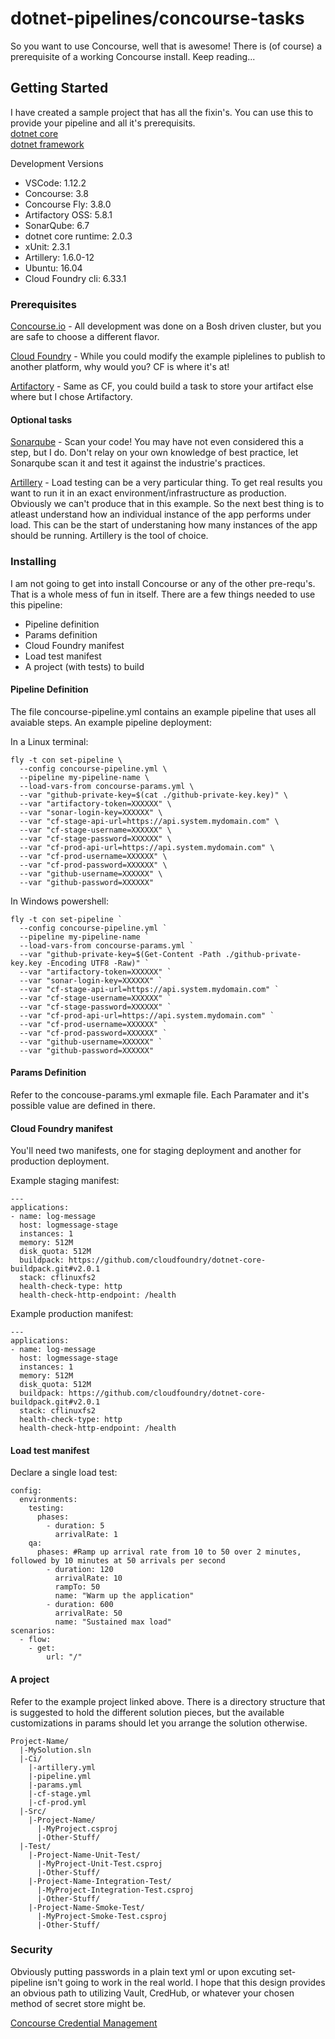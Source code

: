 # dotnet-pipelines/concourse-tasks

So you want to use Concourse, well that is awesome! There is (of course) a prerequisite of a working Concourse install. Keep reading...

## Getting Started

I have created a sample project that has all the fixin's. You can use this to provide your pipeline and all it's prerequisits.  
[dotnet core](https://github.com/ddieruf/log-message-core20)  
[dotnet framework](https://github.com/ddieruf/log-message-framework45)

Development Versions  
- VSCode: 1.12.2  
- Concourse: 3.8  
- Concourse Fly: 3.8.0  
- Artifactory OSS: 5.8.1  
- SonarQube: 6.7  
- dotnet core runtime: 2.0.3  
- xUnit: 2.3.1  
- Artillery: 1.6.0-12  
- Ubuntu: 16.04  
- Cloud Foundry cli: 6.33.1

### Prerequisites

[Concourse.io](http://concourse.ci/) - All development was done on a Bosh driven cluster, but you are safe to choose a different flavor.  

[Cloud Foundry](https://www.cloudfoundry.org/) - While you could modify the example piplelines to publish to another platform, why would you? CF is where it's at!  

[Artifactory](https://jfrog.com/artifactory/) - Same as CF, you could build a task to store your artifact else where but I chose Artifactory.

#### Optional tasks
[Sonarqube](https://www.sonarqube.org/) - Scan your code! You may have not even considered this a step, but I do. Don't relay on your own knowledge of best practice, let Sonarqube scan it and test it against the industrie's practices.  

[Artillery](https://artillery.io/) - Load testing can be a very particular thing. To get real results you want to run it in an exact environment/infrastructure as production. Obviously we can't produce that in this example. So the next best thing is to atleast understand how an individual instance of the app performs under load. This can be the start of understaning how many instances of the app should be running. Artillery is the tool of choice.

### Installing

I am not going to get into install Concourse or any of the other pre-requ's. That is a whole mess of fun in itself. There are a few things needed to use this pipeline:
- Pipeline definition
- Params definition
- Cloud Foundry manifest
- Load test manifest
- A project (with tests) to build

#### Pipeline Definition

The file concourse-pipeline.yml contains an example pipeline that uses all avaiable steps. An example pipeline deployment:

In a Linux terminal:
```
fly -t con set-pipeline \
  --config concourse-pipeline.yml \
  --pipeline my-pipeline-name \
  --load-vars-from concourse-params.yml \
  --var "github-private-key=$(cat ./github-private-key.key)" \
  --var "artifactory-token=XXXXXX" \
  --var "sonar-login-key=XXXXXX" \
  --var "cf-stage-api-url=https://api.system.mydomain.com" \
  --var "cf-stage-username=XXXXXX" \
  --var "cf-stage-password=XXXXXX" \
  --var "cf-prod-api-url=https://api.system.mydomain.com" \
  --var "cf-prod-username=XXXXXX" \
  --var "cf-prod-password=XXXXXX" \
  --var "github-username=XXXXXX" \
  --var "github-password=XXXXXX"
```

In Windows powershell:
```
fly -t con set-pipeline `
  --config concourse-pipeline.yml `
  --pipeline my-pipeline-name `
  --load-vars-from concourse-params.yml `
  --var "github-private-key=$(Get-Content -Path ./github-private-key.key -Encoding UTF8 -Raw)" `
  --var "artifactory-token=XXXXXX" `
  --var "sonar-login-key=XXXXXX" `
  --var "cf-stage-api-url=https://api.system.mydomain.com" `
  --var "cf-stage-username=XXXXXX" `
  --var "cf-stage-password=XXXXXX" `
  --var "cf-prod-api-url=https://api.system.mydomain.com" `
  --var "cf-prod-username=XXXXXX" `
  --var "cf-prod-password=XXXXXX" `
  --var "github-username=XXXXXX" `
  --var "github-password=XXXXXX"
```

#### Params Definition

Refer to the concouse-params.yml exmaple file. Each Paramater and it's possible value are defined in there.

#### Cloud Foundry manifest

You'll need two manifests, one for staging deployment and another for production deployment.

Example staging manifest:
```
---
applications:
- name: log-message
  host: logmessage-stage
  instances: 1
  memory: 512M
  disk_quota: 512M
  buildpack: https://github.com/cloudfoundry/dotnet-core-buildpack.git#v2.0.1
  stack: cflinuxfs2
  health-check-type: http
  health-check-http-endpoint: /health
```

Example production manifest:
```
---
applications:
- name: log-message
  host: logmessage-stage
  instances: 1
  memory: 512M
  disk_quota: 512M
  buildpack: https://github.com/cloudfoundry/dotnet-core-buildpack.git#v2.0.1
  stack: cflinuxfs2
  health-check-type: http
  health-check-http-endpoint: /health
```

#### Load test manifest

Declare a single load test:

```
config:
  environments:
    testing:
      phases:
        - duration: 5
          arrivalRate: 1
    qa:
      phases: #Ramp up arrival rate from 10 to 50 over 2 minutes, followed by 10 minutes at 50 arrivals per second
        - duration: 120
          arrivalRate: 10
          rampTo: 50
          name: "Warm up the application"
        - duration: 600
          arrivalRate: 50
          name: "Sustained max load"
scenarios:
  - flow:
    - get:
        url: "/"
```

#### A project

Refer to the example project linked above. There is a directory structure that is suggested to hold the different solution pieces, but the available customizations in params should let you arrange the solution otherwise.
```
Project-Name/  
  |-MySolution.sln  
  |-Ci/  
    |-artillery.yml  
    |-pipeline.yml  
    |-params.yml  
    |-cf-stage.yml  
    |-cf-prod.yml  
  |-Src/  
    |-Project-Name/  
      |-MyProject.csproj  
      |-Other-Stuff/  
  |-Test/  
    |-Project-Name-Unit-Test/  
      |-MyProject-Unit-Test.csproj  
      |-Other-Stuff/  
    |-Project-Name-Integration-Test/  
      |-MyProject-Integration-Test.csproj  
      |-Other-Stuff/  
    |-Project-Name-Smoke-Test/  
      |-MyProject-Smoke-Test.csproj  
      |-Other-Stuff/
```

### Security

Obviously putting passwords in a plain text yml or upon excuting set-pipeline isn't going to work in the real world. I hope that this design provides an obvious path to utilizing Vault, CredHub, or whatever your chosen method of secret store might be.

[Concourse Credential Management](https://concourse.ci/creds.html)
